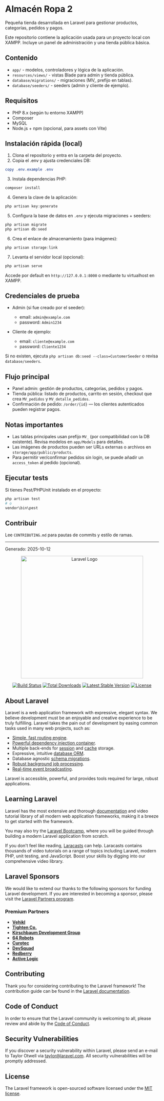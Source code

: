 # Almacén Ropa 2

Pequeña tienda desarrollada en Laravel para gestionar productos, categorías, pedidos y pagos.

Este repositorio contiene la aplicación usada para un proyecto local con XAMPP. Incluye un panel de administración y una tienda pública básica.

## Contenido

- `app/` - modelos, controladores y lógica de la aplicación.
- `resources/views/` - vistas Blade para admin y tienda pública.
- `database/migrations/` - migraciones (MV_ prefijo en tablas).
- `database/seeders/` - seeders (admin y cliente de ejemplo).

## Requisitos

- PHP 8.x (según tu entorno XAMPP)
- Composer
- MySQL
- Node.js + npm (opcional, para assets con Vite)

## Instalación rápida (local)

1. Clona el repositorio y entra en la carpeta del proyecto.
2. Copia el .env y ajusta credenciales DB:

```powershell
copy .env.example .env
```

3. Instala dependencias PHP:

```powershell
composer install
```

4. Genera la clave de la aplicación:

```powershell
php artisan key:generate
```

5. Configura la base de datos en `.env` y ejecuta migraciones + seeders:

```powershell
php artisan migrate
php artisan db:seed
```

6. Crea el enlace de almacenamiento (para imágenes):

```powershell
php artisan storage:link
```

7. Levanta el servidor local (opcional):

```powershell
php artisan serve
```

Accede por default en `http://127.0.0.1:8000` o mediante tu virtualhost en XAMPP.

## Credenciales de prueba

- Admin (si fue creado por el seeder):
  - email: `admin@example.com`
  - password: `Admin1234`

- Cliente de ejemplo:
  - email: `cliente@example.com`
  - password: `Cliente1234`

Si no existen, ejecuta `php artisan db:seed --class=CustomerSeeder` o revisa `database/seeders`.

## Flujo principal

- Panel admin: gestión de productos, categorías, pedidos y pagos.
- Tienda pública: listado de productos, carrito en sesión, checkout que crea `MV_pedidos` y `MV_detalle_pedidos`.
- Confirmación de pedido: `/order/{id}` — los clientes autenticados pueden registrar pagos.

## Notas importantes

- Las tablas principales usan prefijo `MV_` (por compatibilidad con la DB existente). Revisa modelos en `app/Models` para detalles.
- Las imágenes de productos pueden ser URLs externas o archivos en `storage/app/public/products`.
- Para permitir ver/confirmar pedidos sin login, se puede añadir un `access_token` al pedido (opcional).

## Ejecutar tests

Si tienes Pest/PHPUnit instalado en el proyecto:

```powershell
php artisan test
# o
vendor\bin\pest
```

## Contribuir

Lee `CONTRIBUTING.md` para pautas de commits y estilo de ramas.

---
Generado: 2025-10-12
<p align="center"><a href="https://laravel.com" target="_blank"><img src="https://raw.githubusercontent.com/laravel/art/master/logo-lockup/5%20SVG/2%20CMYK/1%20Full%20Color/laravel-logolockup-cmyk-red.svg" width="400" alt="Laravel Logo"></a></p>

<p align="center">
<a href="https://github.com/laravel/framework/actions"><img src="https://github.com/laravel/framework/workflows/tests/badge.svg" alt="Build Status"></a>
<a href="https://packagist.org/packages/laravel/framework"><img src="https://img.shields.io/packagist/dt/laravel/framework" alt="Total Downloads"></a>
<a href="https://packagist.org/packages/laravel/framework"><img src="https://img.shields.io/packagist/v/laravel/framework" alt="Latest Stable Version"></a>
<a href="https://packagist.org/packages/laravel/framework"><img src="https://img.shields.io/packagist/l/laravel/framework" alt="License"></a>
</p>

## About Laravel

Laravel is a web application framework with expressive, elegant syntax. We believe development must be an enjoyable and creative experience to be truly fulfilling. Laravel takes the pain out of development by easing common tasks used in many web projects, such as:

- [Simple, fast routing engine](https://laravel.com/docs/routing).
- [Powerful dependency injection container](https://laravel.com/docs/container).
- Multiple back-ends for [session](https://laravel.com/docs/session) and [cache](https://laravel.com/docs/cache) storage.
- Expressive, intuitive [database ORM](https://laravel.com/docs/eloquent).
- Database agnostic [schema migrations](https://laravel.com/docs/migrations).
- [Robust background job processing](https://laravel.com/docs/queues).
- [Real-time event broadcasting](https://laravel.com/docs/broadcasting).

Laravel is accessible, powerful, and provides tools required for large, robust applications.

## Learning Laravel

Laravel has the most extensive and thorough [documentation](https://laravel.com/docs) and video tutorial library of all modern web application frameworks, making it a breeze to get started with the framework.

You may also try the [Laravel Bootcamp](https://bootcamp.laravel.com), where you will be guided through building a modern Laravel application from scratch.

If you don't feel like reading, [Laracasts](https://laracasts.com) can help. Laracasts contains thousands of video tutorials on a range of topics including Laravel, modern PHP, unit testing, and JavaScript. Boost your skills by digging into our comprehensive video library.

## Laravel Sponsors

We would like to extend our thanks to the following sponsors for funding Laravel development. If you are interested in becoming a sponsor, please visit the [Laravel Partners program](https://partners.laravel.com).

### Premium Partners

- **[Vehikl](https://vehikl.com)**
- **[Tighten Co.](https://tighten.co)**
- **[Kirschbaum Development Group](https://kirschbaumdevelopment.com)**
- **[64 Robots](https://64robots.com)**
- **[Curotec](https://www.curotec.com/services/technologies/laravel)**
- **[DevSquad](https://devsquad.com/hire-laravel-developers)**
- **[Redberry](https://redberry.international/laravel-development)**
- **[Active Logic](https://activelogic.com)**

## Contributing

Thank you for considering contributing to the Laravel framework! The contribution guide can be found in the [Laravel documentation](https://laravel.com/docs/contributions).

## Code of Conduct

In order to ensure that the Laravel community is welcoming to all, please review and abide by the [Code of Conduct](https://laravel.com/docs/contributions#code-of-conduct).

## Security Vulnerabilities

If you discover a security vulnerability within Laravel, please send an e-mail to Taylor Otwell via [taylor@laravel.com](mailto:taylor@laravel.com). All security vulnerabilities will be promptly addressed.

## License

The Laravel framework is open-sourced software licensed under the [MIT license](https://opensource.org/licenses/MIT).
